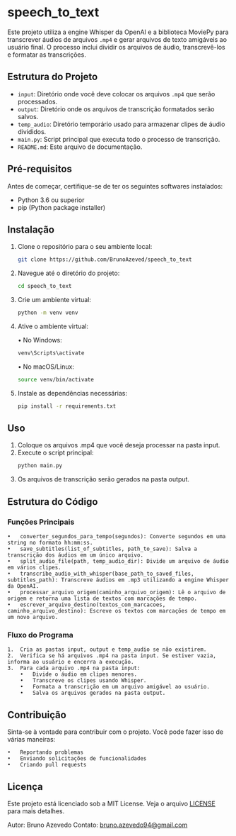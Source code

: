 # speech_to_text

Este projeto utiliza a engine Whisper da OpenAI e a biblioteca MoviePy para transcrever áudios de arquivos `.mp4` e gerar arquivos de texto amigáveis ao usuário final. O processo inclui dividir os arquivos de áudio, transcrevê-los e formatar as transcrições.

## Estrutura do Projeto	

- `input`: Diretório onde você deve colocar os arquivos `.mp4` que serão processados.
- `output`: Diretório onde os arquivos de transcrição formatados serão salvos.
- `temp_audio`: Diretório temporário usado para armazenar clipes de áudio divididos.
- `main.py`: Script principal que executa todo o processo de transcrição.
- `README.md`: Este arquivo de documentação.

## Pré-requisitos

Antes de começar, certifique-se de ter os seguintes softwares instalados:

- Python 3.6 ou superior
- pip (Python package installer)

## Instalação

1. Clone o repositório para o seu ambiente local:
   ``` bash
   git clone https://github.com/BrunoAzeved/speech_to_text
    ```

2.	Navegue até o diretório do projeto:
    ``` bash
    cd speech_to_text
    ```
3.	Crie um ambiente virtual:
    ``` bash
    python -m venv venv
    ``` 
4.	Ative o ambiente virtual:
	
    •	No Windows:
    ``` bash
    venv\Scripts\activate
    ```
    •	No macOS/Linux:
    ``` bash
    source venv/bin/activate
    ```
5.	Instale as dependências necessárias:
    ``` bash
    pip install -r requirements.txt
    ```
## Uso

1.	Coloque os arquivos .mp4 que você deseja processar na pasta input.
2.	Execute o script principal:
    ``` bash
    python main.py
    ```
3.	Os arquivos de transcrição serão gerados na pasta output.


## Estrutura do Código

### Funções Principais

	•	converter_segundos_para_tempo(segundos): Converte segundos em uma string no formato hh:mm:ss.
	•	save_subtitles(list_of_subtitles, path_to_save): Salva a transcrição dos áudios em um único arquivo.
	•	split_audio_file(path, temp_audio_dir): Divide um arquivo de áudio em vários clipes.
	•	transcribe_audio_with_whisper(base_path_to_saved_files, subtitles_path): Transcreve áudios em .mp3 utilizando a engine Whisper da OpenAI.
	•	processar_arquivo_origem(caminho_arquivo_origem): Lê o arquivo de origem e retorna uma lista de textos com marcações de tempo.
	•	escrever_arquivo_destino(textos_com_marcacoes, caminho_arquivo_destino): Escreve os textos com marcações de tempo em um novo arquivo.

### Fluxo do Programa

	1.  Cria as pastas input, output e temp_audio se não existirem.
	2.  Verifica se há arquivos .mp4 na pasta input. Se estiver vazia, informa ao usuário e encerra a execução.
	3.  Para cada arquivo .mp4 na pasta input:
        •   Divide o áudio em clipes menores.
	    •   Transcreve os clipes usando Whisper.
	    •   Formata a transcrição em um arquivo amigável ao usuário.
	    •   Salva os arquivos gerados na pasta output.

## Contribuição

Sinta-se à vontade para contribuir com o projeto. Você pode fazer isso de várias maneiras:

	•	Reportando problemas
	•	Enviando solicitações de funcionalidades
	•	Criando pull requests

## Licença

Este projeto está licenciado sob a MIT License. Veja o arquivo [LICENSE](https://opensource.org/license/MIT) para mais detalhes.

Autor: Bruno Azevedo
Contato: bruno.azevedo94@gmail.com